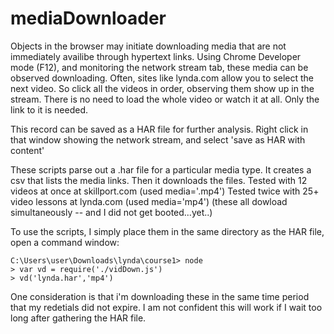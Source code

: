 # mediaDownloader
Objects in the browser may initiate downloading media that are not immediately availibe through hypertext links.
Using Chrome Developer mode (F12), and monitoring the network stream tab, these media can be observed downloading.
Often, sites like lynda.com allow you to select the next video. So click all the videos in order, observing them show up in the stream.
There is no need to load the whole video or watch it at all. Only the link to it is needed.

This record can be saved as a HAR file for further analysis. Right click in that window showing the network stream, and select 'save as HAR with content'

These scripts parse out a .har file for a particular media type.
It creates a csv that lists the media links.
Then it downloads the files.
Tested with 12 videos at once at skillport.com (used media='.mp4')
Tested twice with 25+ video lessons at lynda.com (used media='mp4') (these all dowload simultaneously -- and I did not get booted...yet..)

To use the scripts, I simply place them in the same directory as the HAR file, open a command window:
```
C:\Users\user\Downloads\lynda\course1> node
> var vd = require('./vidDown.js')
> vd('lynda.har','mp4')
```
One consideration is that i'm downloading these in the same time period that my redetials did not expire. I am not confident this will work if I wait too long after gathering the HAR file.